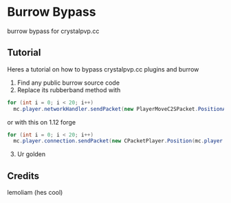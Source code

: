 # Burrow Bypass
burrow bypass for crystalpvp.cc

## Tutorial
Heres a tutorial on how to bypass crystalpvp.cc plugins and burrow

1. Find any public burrow source code
2. Replace its rubberband method with 
```java
for (int i = 0; i < 20; i++)
  mc.player.networkHandler.sendPacket(new PlayerMoveC2SPacket.PositionAndOnGround(mc.player.getX(), mc.player.getY() + 1337, mc.player.getZ(), false));
```
or with this on 1.12 forge
```java
for (int i = 0; i < 20; i++)
  mc.player.connection.sendPacket(new CPacketPlayer.Position(mc.player.posX, mc.player.posY + 1337, mc.player.posZ, false));
```
3. Ur golden

## Credits
lemoliam (hes cool)
